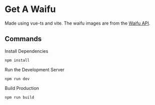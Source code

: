 # Get A Waifu

Made using vue-ts and vite. The waifu images are from the [Waifu API](https://www.waifu.im).

## Commands

Install Dependencies

```npm install```

Run the Development Server

```npm run dev```

Build Production

```npm run build```
